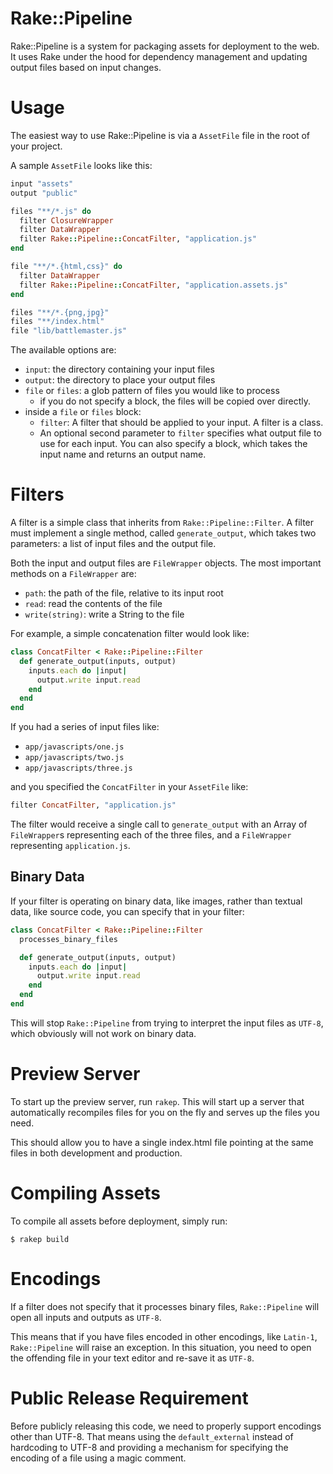 # Rake::Pipeline

Rake::Pipeline is a system for packaging assets for deployment to the
web. It uses Rake under the hood for dependency management and updating
output files based on input changes.

# Usage

The easiest way to use Rake::Pipeline is via a `AssetFile` file in the
root of your project.

A sample `AssetFile` looks like this:

```ruby
input "assets"
output "public"

files "**/*.js" do
  filter ClosureWrapper
  filter DataWrapper
  filter Rake::Pipeline::ConcatFilter, "application.js"
end

file "**/*.{html,css}" do
  filter DataWrapper
  filter Rake::Pipeline::ConcatFilter, "application.assets.js"
end

files "**/*.{png,jpg}"
files "**/index.html"
file "lib/battlemaster.js"
```

The available options are:

* `input`: the directory containing your input files
* `output`: the directory to place your output files
* `file` or `files`: a glob pattern of files you would
  like to process
  * if you do not specify a block, the files will be
    copied over directly.
* inside a `file` or `files` block:
  * `filter`: A filter that should be applied to your
    input. A filter is a class.
  * An optional second parameter to `filter` specifies
    what output file to use for each input. You can
    also specify a block, which takes the input name
    and returns an output name.

# Filters

A filter is a simple class that inherits from
`Rake::Pipeline::Filter`. A filter must implement a single
method, called <code>generate_output</code>, which takes
two parameters: a list of input files and the output file.

Both the input and output files are `FileWrapper` objects.
The most important methods on a `FileWrapper` are:

* `path`: the path of the file, relative to its input root
* `read`: read the contents of the file
* `write(string)`: write a String to the file

For example, a simple concatenation filter would look like:

```ruby
class ConcatFilter < Rake::Pipeline::Filter
  def generate_output(inputs, output)
    inputs.each do |input|
      output.write input.read
    end
  end
end
```

If you had a series of input files like:

* `app/javascripts/one.js`
* `app/javascripts/two.js`
* `app/javascripts/three.js`

and you specified the `ConcatFilter` in your
`AssetFile` like:

```ruby
filter ConcatFilter, "application.js"
```

The filter would receive a single call to
<code>generate_output</code> with an Array of `FileWrapper`s
representing each of the three files, and a `FileWrapper`
representing `application.js`.

## Binary Data

If your filter is operating on binary data, like images,
rather than textual data, like source code, you can specify
that in your filter:

```ruby
class ConcatFilter < Rake::Pipeline::Filter
  processes_binary_files

  def generate_output(inputs, output)
    inputs.each do |input|
      output.write input.read
    end
  end
end
```

This will stop `Rake::Pipeline` from trying to interpret the
input files as `UTF-8`, which obviously will not work on
binary data.

# Preview Server

To start up the preview server, run `rakep`. This will start up
a server that automatically recompiles files for you on the fly
and serves up the files you need.

This should allow you to have a single index.html file pointing
at the same files in both development and production.

# Compiling Assets

To compile all assets before deployment, simply run:

```
$ rakep build
```

# Encodings

If a filter does not specify that it processes binary files,
`Rake::Pipeline` will open all inputs and outputs as `UTF-8`.

This means that if you have files encoded in other encodings,
like `Latin-1`, `Rake::Pipeline` will raise an exception. In
this situation, you need to open the offending file in your
text editor and re-save it as `UTF-8`.

# Public Release Requirement

Before publicly releasing this code, we need to properly support
encodings other than UTF-8. That means using the
<code>default_external</code> instead of hardcoding to UTF-8 and
providing a mechanism for specifying the encoding of a file using
a magic comment.
